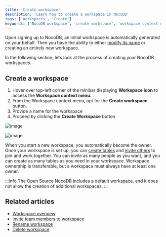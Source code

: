 ```yaml
---
title: 'Create workspace'
description: 'Learn how to create a workspace in NocoDB'
tags: ['Workspaces', 'Create']
keywords: ['NocoDB workspace', 'create workspace', 'workspace context menu', 'workspace owner', 'workspace collaboration', 'workspace actions', 'default workspace']
---
```


Upon signing up to NocoDB, an initial workspace is automatically generated on your behalf.
Then you have the ability to either [modify its name](/workspaces/actions-on-workspace#rename-workspace) or creating an entirely new workspace.

In the following section, lets look at the process of creating your NocoDB workspaces.

## Create a workspace

1. Hover over top-left corner of the minibar displaying **Workspace icon** to access the **Workspace context menu**.
2. From the Workspace context menu, opt for the **Create workspace** button.
3. Provide a name for the workspace 
4. Proceed by clicking the **Create Workspace** button.
  
![image](/img/v2/workspace/workspace-create.png)  
  
![image](/img/v2/workspace/workspace-create-2.png)  


When you start a new workspace, you automatically become the owner. 
Once your workspace is set up, you can [create tables](/tables/create-table) and [invite others](/workspaces/workspace-collaboration) to join and work together. 
You can invite as many people as you want, and you can create as many tables as you need in your workspace. Workspace ownership is transferable, but a workspace must always have at least one owner. 
 

:::info
The Open Source NocoDB includes a default workspace, and it does not allow the creation of additional workspaces.
:::

## Related articles
- [Workspace overview](/workspaces/workspace-overview)
- [Invite team members to workspace](/workspaces/workspace-collaboration)
- [Rename workspace](/workspaces/actions-on-workspace#rename-workspace)
- [Delete workspace](/workspaces/actions-on-workspace#delete-workspace)